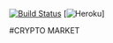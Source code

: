 [![Build Status](https://travis-ci.org/cosmic-byte/coin-market.svg?branch=master)](https://travis-ci.org/cosmic-byte/coin-market)
[![Heroku](http://heroku-badge.herokuapp.com/?app=coin-market&root=manage.py)]

#CRYPTO MARKET